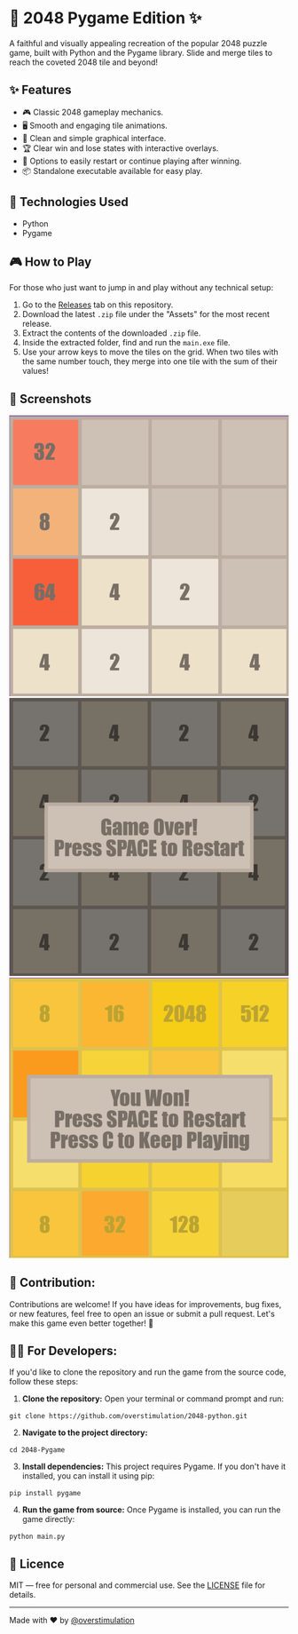 # 🔢 2048 Pygame Edition ✨
A faithful and visually appealing recreation of the popular 2048 puzzle game, built with Python and the Pygame library. Slide and merge tiles to reach the coveted 2048 tile and beyond!

## ✨ Features
- 🎮 Classic 2048 gameplay mechanics.
- 🖥️ Smooth and engaging tile animations.
- 🎨 Clean and simple graphical interface.
- 🏆 Clear win and lose states with interactive overlays.
- 🔄 Options to easily restart or continue playing after winning.
- 📦 Standalone executable available for easy play.

## 🔧 Technologies Used
- Python
- Pygame

## 🎮 How to Play
For those who just want to jump in and play without any technical setup:
1. Go to the [Releases](https://github.com/overstimulation/2048-python/releases) tab on this repository.
2. Download the latest `.zip` file under the "Assets" for the most recent release.
3. Extract the contents of the downloaded `.zip` file.
4. Inside the extracted folder, find and run the `main.exe` file.
5. Use your arrow keys to move the tiles on the grid. When two tiles with the same number touch, they merge into one tile with the sum of their values!

## 📸 Screenshots

![gameplay screenshot](screenshots/gameplay_screenshot.png)
![game_over screenshot](screenshots/game_over_screenshot.png)
![game_won screenshot](screenshots/game_won_screenshot.png)

## 💖 Contribution:
Contributions are welcome! If you have ideas for improvements, bug fixes, or new features, feel free to open an issue or submit a pull request. Let's make this game even better together! 🤗

## 🧑‍💻 For Developers:
If you'd like to clone the repository and run the game from the source code, follow these steps:
1. **Clone the repository:** Open your terminal or command prompt and run:
```
git clone https://github.com/overstimulation/2048-python.git
```
2. **Navigate to the project directory:**
```
cd 2048-Pygame
```
3. **Install dependencies:** This project requires Pygame. If you don't have it installed, you can install it using pip:
```
pip install pygame
```
4. **Run the game from source:** Once Pygame is installed, you can run the game directly:
```
python main.py
```

## 📝 Licence
MIT — free for personal and commercial use. See the [LICENSE](https://github.com/overstimulation/2048-python/blob/main/LICENSE) file for details.

---
Made with ❤️ by [@overstimulation](https://github.com/overstimulation)
